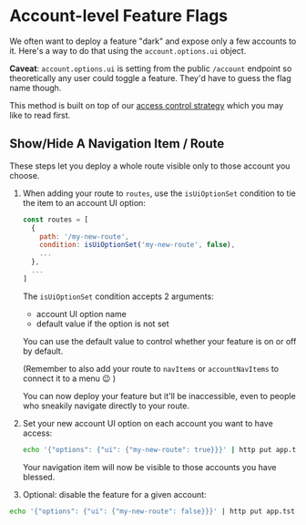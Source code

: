 # Account-level Feature Flags

We often want to deploy a feature "dark" and expose only a few accounts to it. Here's a way to do that using the `account.options.ui` object.

**Caveat**: `account.options.ui` is setting from the public `/account` endpoint so theoretically any user could toggle a feature. They'd have to guess the flag name though.

This method is built on top of our [access control strategy](access-control.md) which you may like to read first.


## Show/Hide A Navigation Item / Route
These steps let you deploy a whole route visible only to those account you choose.

1. When adding your route to `routes`, use the `isUiOptionSet` condition to tie the item to an account UI option:

    ```js
    const routes = [
      {
        path: '/my-new-route',
        condition: isUiOptionSet('my-new-route', false),
        ...
      },
      ...
    ]
    ```

    The `isUiOptionSet` condition accepts 2 arguments:
     - account UI option name
     - default value if the option is not set

    You can use the default value to control whether your feature is on or off by default.

    (Remember to also add your route to `navItems` or `accountNavItems` to connect it to a menu 😉 )

    You can now deploy your feature but it'll be inaccessible, even to people who sneakily navigate directly to your route.

1. Set your new account UI option on each account you want to have access:

    ```sh
    echo '{"options": {"ui": {"my-new-route": true}}}' | http put app.tst.sparkpost:8888/api/v1/account/control x-msys-tenant:uat x-msys-customer:<CID>
    ```

    Your navigation item will now be visible to those accounts you have blessed.

1. Optional: disable the feature for a given account:

  ```sh
  echo '{"options": {"ui": {"my-new-route": false}}}' | http put app.tst.sparkpost:8888/api/v1/account/control x-msys-tenant:uat x-msys-customer:<CID>
  ```
